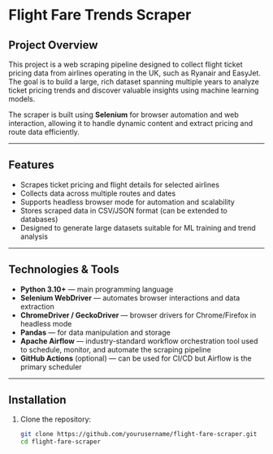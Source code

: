 # Flight Fare Trends Scraper

## Project Overview

This project is a web scraping pipeline designed to collect flight ticket pricing data from airlines operating in the UK, such as Ryanair and EasyJet. The goal is to build a large, rich dataset spanning multiple years to analyze ticket pricing trends and discover valuable insights using machine learning models.

The scraper is built using **Selenium** for browser automation and web interaction, allowing it to handle dynamic content and extract pricing and route data efficiently.

---

## Features

- Scrapes ticket pricing and flight details for selected airlines
- Collects data across multiple routes and dates
- Supports headless browser mode for automation and scalability
- Stores scraped data in CSV/JSON format (can be extended to databases)
- Designed to generate large datasets suitable for ML training and trend analysis

---

## Technologies & Tools

- **Python 3.10+** — main programming language  
- **Selenium WebDriver** — automates browser interactions and data extraction  
- **ChromeDriver / GeckoDriver** — browser drivers for Chrome/Firefox in headless mode  
- **Pandas** — for data manipulation and storage  
- **Apache Airflow** — industry-standard workflow orchestration tool used to schedule, monitor, and automate the scraping pipeline  
- **GitHub Actions** (optional) — can be used for CI/CD but Airflow is the primary scheduler  

---

## Installation

1. Clone the repository:
   ```bash
   git clone https://github.com/yourusername/flight-fare-scraper.git
   cd flight-fare-scraper
